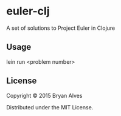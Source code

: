 # euler-clj

A set of solutions to Project Euler in Clojure

## Usage

lein run \<problem number\>

## License

Copyright © 2015 Bryan Alves

Distributed under the MIT License.
